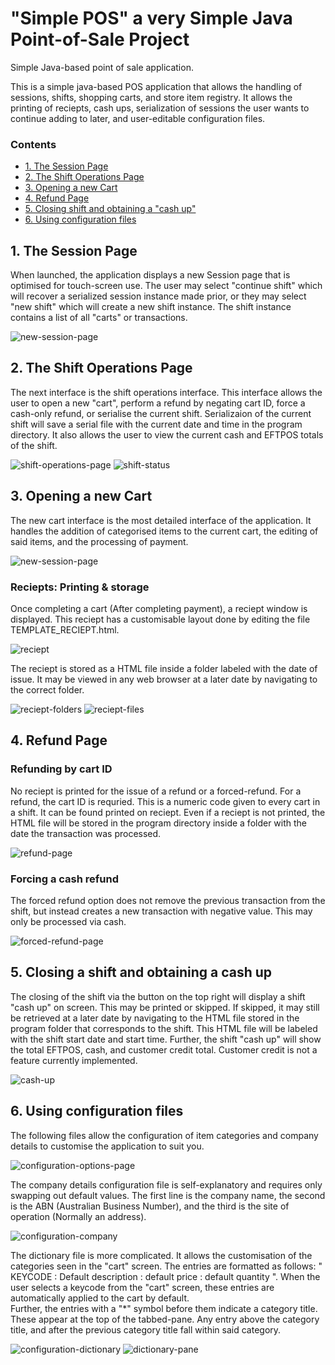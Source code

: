 # "Simple POS" a very Simple Java Point-of-Sale Project
Simple Java-based point of sale application. 

This is a simple java-based POS application that allows the handling of sessions, shifts, shopping carts, and store item registry.  It allows the printing of reciepts, cash ups, serialization of sessions the user wants to continue adding to later, and user-editable configuration files.

### Contents 
- [1. The Session Page](#1-the-session-page)
- [2. The Shift Operations Page](#2-the-shift-operations-page)
- [3. Opening a new Cart](#3-opening-a-new-cart)
- [4. Refund Page](#4-refund-page)
- [5. Closing shift and obtaining a "cash up"](#5-closing-a-shift-and-obtaining-a-cash-up)
- [6. Using configuration files](#6-using-configuration-files)

## 1. The Session Page 

When launched, the application displays a new Session page that is optimised for touch-screen use.  The user may select "continue shift" which will recover a serialized session instance made prior, or they may select "new shift" which will create a new shift instance.  The shift instance contains a list of all "carts" or transactions.

![new-session-page](https://i.ibb.co/0hWmYTw/Session-Start-Page.jpg)

## 2. The Shift Operations Page 

The next interface is the shift operations interface.  This interface allows the user to open a new "cart", perform a refund by negating cart ID, force a cash-only refund, or serialise the current shift. Serializaion of the current shift will save a serial file with the current date and time in the program directory.  It also allows the user to view the current cash and EFTPOS totals of the shift. 

![shift-operations-page](https://i.ibb.co/5xSMVQD/Shift-Operations-Page.jpg)
![shift-status](https://i.ibb.co/JqNfdcM/shift-status.jpg)

## 3. Opening a new Cart 

The new cart interface is the most detailed interface of the application.  It handles the addition of categorised items to the current cart, the editing of said items, and the processing of payment.  

![new-session-page](https://i.ibb.co/0t0CZS6/CartPage.jpg)

### Reciepts: Printing & storage 

Once completing a cart (After completing payment), a reciept window is displayed.  This reciept has a customisable layout done by editing the file TEMPLATE_RECIEPT.html. 

![reciept](https://i.ibb.co/cTXR4HS/reciept.jpg)

The reciept is stored as a HTML file inside a folder labeled with the date of issue. It may be viewed in any web browser at a later date by navigating to the correct folder.  

![reciept-folders](https://i.ibb.co/M24HGhc/folders.jpg)
![reciept-files](https://i.ibb.co/THzD2sT/Reciept-Storage.jpg)

## 4. Refund Page 

### Refunding by cart ID 

No reciept is printed for the issue of a refund or a forced-refund.  For a refund, the cart ID is requried.  This is a numeric code given to every cart in a shift.  It can be found printed on reciept.  Even if a reciept is not printed, the HTML file will be stored in the program directory inside a folder with the date the transaction was processed.  

![refund-page](https://i.ibb.co/tLvFqCK/refund.jpg)

### Forcing a cash refund 

The forced refund option does not remove the previous transaction from the shift, but instead creates a new transaction with negative value.  This may only be processed via cash. 

![forced-refund-page](https://i.ibb.co/Qps5gfz/force-Refund-Page.jpg)

## 5. Closing a shift and obtaining a cash up

The closing of the shift via the button on the top right will display a shift "cash up" on screen.  This may be printed or skipped.  If skipped, it may still be retrieved at a later date by navigating to the HTML file stored in the program folder that corresponds to the shift.  This HTML file will be labeled with the shift start date and start time.  Further, the shift "cash up" will show the total EFTPOS, cash, and customer credit total.  Customer credit is not a feature currently implemented. 

![cash-up](https://i.ibb.co/VSVmZ3W/cash-up.jpg)

## 6. Using configuration files 

The following files allow the configuration of item categories and company details to customise the application to suit you.  

![configuration-options-page](https://i.ibb.co/ZLXzvZ5/Configuration-Options.jpg)

The company details configuration file is self-explanatory and requires only swapping out default values. The first line is the company name, the second is the ABN (Australian Business Number), and the third is the site of operation (Normally an address).

![configuration-company](https://i.ibb.co/cwZ2JGN/company-details.jpg)

The dictionary file is more complicated. It allows the customisation of the categories seen in the "cart" screen.  The entries are formatted as follows:
" KEYCODE : Default description : default price : default quantity ".  When the user selects a keycode from the "cart" screen, these entries are automatically applied to the cart by default.  
Further, the entries with a "\*" symbol before them indicate a category title.  These appear at the top of the tabbed-pane.  Any entry above the category title, and after the previous category title fall within said category. 

![configuration-dictionary](https://i.ibb.co/7Q6d7Yt/dictionary.jpg)
![dictionary-pane](https://i.ibb.co/JmQY2km/category-pane.jpg)
